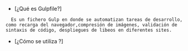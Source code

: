 * [¿Qué es Gulpfile?]
~~~
  Es un fichero Gulp en donde se automatizan tareas de desarrollo, como recarga del navegador,compresión de imágenes, validación de sintaxis de código, despliegues de libeos en diferentes sites.

~~~

* [¿Cómo se utiliza ?]
~~~

